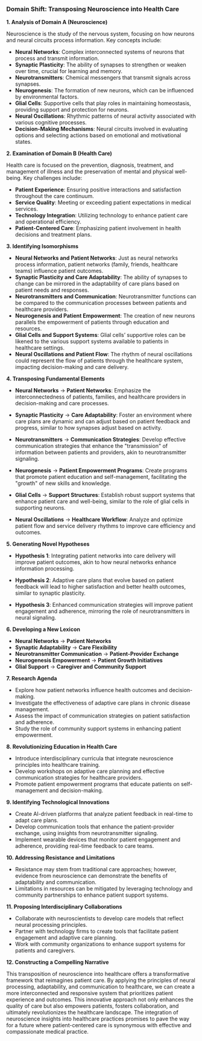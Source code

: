 ### Domain Shift: Transposing Neuroscience into Health Care

**1. Analysis of Domain A (Neuroscience)**

Neuroscience is the study of the nervous system, focusing on how neurons and neural circuits process information. Key concepts include:

- **Neural Networks**: Complex interconnected systems of neurons that process and transmit information.
- **Synaptic Plasticity**: The ability of synapses to strengthen or weaken over time, crucial for learning and memory.
- **Neurotransmitters**: Chemical messengers that transmit signals across synapses.
- **Neurogenesis**: The formation of new neurons, which can be influenced by environmental factors.
- **Glial Cells**: Supportive cells that play roles in maintaining homeostasis, providing support and protection for neurons.
- **Neural Oscillations**: Rhythmic patterns of neural activity associated with various cognitive processes.
- **Decision-Making Mechanisms**: Neural circuits involved in evaluating options and selecting actions based on emotional and motivational states.

**2. Examination of Domain B (Health Care)**

Health care is focused on the prevention, diagnosis, treatment, and management of illness and the preservation of mental and physical well-being. Key challenges include:

- **Patient Experience**: Ensuring positive interactions and satisfaction throughout the care continuum.
- **Service Quality**: Meeting or exceeding patient expectations in medical services.
- **Technology Integration**: Utilizing technology to enhance patient care and operational efficiency.
- **Patient-Centered Care**: Emphasizing patient involvement in health decisions and treatment plans.

**3. Identifying Isomorphisms**

- **Neural Networks and Patient Networks**: Just as neural networks process information, patient networks (family, friends, healthcare teams) influence patient outcomes.
- **Synaptic Plasticity and Care Adaptability**: The ability of synapses to change can be mirrored in the adaptability of care plans based on patient needs and responses.
- **Neurotransmitters and Communication**: Neurotransmitter functions can be compared to the communication processes between patients and healthcare providers.
- **Neurogenesis and Patient Empowerment**: The creation of new neurons parallels the empowerment of patients through education and resources.
- **Glial Cells and Support Systems**: Glial cells’ supportive roles can be likened to the various support systems available to patients in healthcare settings.
- **Neural Oscillations and Patient Flow**: The rhythm of neural oscillations could represent the flow of patients through the healthcare system, impacting decision-making and care delivery.

**4. Transposing Fundamental Elements**

- **Neural Networks** → **Patient Networks**: Emphasize the interconnectedness of patients, families, and healthcare providers in decision-making and care processes.
  
- **Synaptic Plasticity** → **Care Adaptability**: Foster an environment where care plans are dynamic and can adjust based on patient feedback and progress, similar to how synapses adjust based on activity.

- **Neurotransmitters** → **Communication Strategies**: Develop effective communication strategies that enhance the "transmission" of information between patients and providers, akin to neurotransmitter signaling.

- **Neurogenesis** → **Patient Empowerment Programs**: Create programs that promote patient education and self-management, facilitating the "growth" of new skills and knowledge.

- **Glial Cells** → **Support Structures**: Establish robust support systems that enhance patient care and well-being, similar to the role of glial cells in supporting neurons.

- **Neural Oscillations** → **Healthcare Workflow**: Analyze and optimize patient flow and service delivery rhythms to improve care efficiency and outcomes.

**5. Generating Novel Hypotheses**

- **Hypothesis 1**: Integrating patient networks into care delivery will improve patient outcomes, akin to how neural networks enhance information processing.
  
- **Hypothesis 2**: Adaptive care plans that evolve based on patient feedback will lead to higher satisfaction and better health outcomes, similar to synaptic plasticity.

- **Hypothesis 3**: Enhanced communication strategies will improve patient engagement and adherence, mirroring the role of neurotransmitters in neural signaling.

**6. Developing a New Lexicon**

- **Neural Networks** → **Patient Networks**
- **Synaptic Adaptability** → **Care Flexibility**
- **Neurotransmitter Communication** → **Patient-Provider Exchange**
- **Neurogenesis Empowerment** → **Patient Growth Initiatives**
- **Glial Support** → **Caregiver and Community Support**

**7. Research Agenda**

- Explore how patient networks influence health outcomes and decision-making.
- Investigate the effectiveness of adaptive care plans in chronic disease management.
- Assess the impact of communication strategies on patient satisfaction and adherence.
- Study the role of community support systems in enhancing patient empowerment.

**8. Revolutionizing Education in Health Care**

- Introduce interdisciplinary curricula that integrate neuroscience principles into healthcare training.
- Develop workshops on adaptive care planning and effective communication strategies for healthcare providers.
- Promote patient empowerment programs that educate patients on self-management and decision-making.

**9. Identifying Technological Innovations**

- Create AI-driven platforms that analyze patient feedback in real-time to adapt care plans.
- Develop communication tools that enhance the patient-provider exchange, using insights from neurotransmitter signaling.
- Implement wearable devices that monitor patient engagement and adherence, providing real-time feedback to care teams.

**10. Addressing Resistance and Limitations**

- Resistance may stem from traditional care approaches; however, evidence from neuroscience can demonstrate the benefits of adaptability and communication.
- Limitations in resources can be mitigated by leveraging technology and community partnerships to enhance patient support systems.

**11. Proposing Interdisciplinary Collaborations**

- Collaborate with neuroscientists to develop care models that reflect neural processing principles.
- Partner with technology firms to create tools that facilitate patient engagement and adaptive care planning.
- Work with community organizations to enhance support systems for patients and caregivers.

**12. Constructing a Compelling Narrative**

This transposition of neuroscience into healthcare offers a transformative framework that reimagines patient care. By applying the principles of neural processing, adaptability, and communication to healthcare, we can create a more interconnected and responsive system that prioritizes patient experience and outcomes. This innovative approach not only enhances the quality of care but also empowers patients, fosters collaboration, and ultimately revolutionizes the healthcare landscape. The integration of neuroscience insights into healthcare practices promises to pave the way for a future where patient-centered care is synonymous with effective and compassionate medical practice.